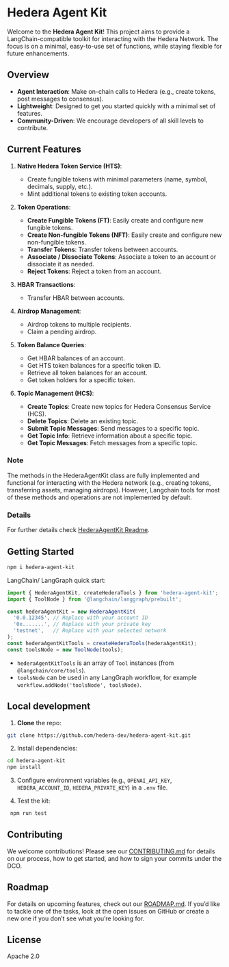 # Hedera Agent Kit

Welcome to the **Hedera Agent Kit**! This project aims to provide a LangChain-compatible toolkit for interacting with the Hedera Network. The focus is on a minimal, easy-to-use set of functions, while staying flexible for future enhancements.

## Overview

- **Agent Interaction**: Make on-chain calls to Hedera (e.g., create tokens, post messages to consensus).
- **Lightweight**: Designed to get you started quickly with a minimal set of features.
- **Community-Driven**: We encourage developers of all skill levels to contribute.

## Current Features

1. **Native Hedera Token Service (HTS)**:
    - Create fungible tokens with minimal parameters (name, symbol, decimals, supply, etc.).
    - Mint additional tokens to existing token accounts.

2. **Token Operations**:
    - **Create Fungible Tokens (FT)**: Easily create and configure new fungible tokens.
    - **Create Non-fungible Tokens (NFT)**: Easily create and configure new non-fungible tokens.
    - **Transfer Tokens**: Transfer tokens between accounts.
    - **Associate / Dissociate Tokens**: Associate a token to an account or dissociate it as needed.
    - **Reject Tokens**: Reject a token from an account.

3. **HBAR Transactions**:
    - Transfer HBAR between accounts.

4. **Airdrop Management**:
    - Airdrop tokens to multiple recipients.
    - Claim a pending airdrop.

5. **Token Balance Queries**:
    - Get HBAR balances of an account.
    - Get HTS token balances for a specific token ID.
    - Retrieve all token balances for an account.
    - Get token holders for a specific token.

6. **Topic Management (HCS)**:
    - **Create Topics**: Create new topics for Hedera Consensus Service (HCS).
    - **Delete Topics**: Delete an existing topic.
    - **Submit Topic Messages**: Send messages to a specific topic.
    - **Get Topic Info**: Retrieve information about a specific topic.
    - **Get Topic Messages**: Fetch messages from a specific topic.

### Note
The methods in the HederaAgentKit class are fully implemented and functional for interacting with the Hedera network (e.g., creating tokens, transferring assets, managing airdrops). However, Langchain tools for most of these methods and operations are not implemented by default.

### Details
For further details check [HederaAgentKit Readme](./src/agent/README.md).

## Getting Started

```bash
npm i hedera-agent-kit
```

LangChain/ LangGraph quick start:

```js
import { HederaAgentKit, createHederaTools } from 'hedera-agent-kit';
import { ToolNode } from '@langchain/langgraph/prebuilt';

const hederaAgentKit = new HederaAgentKit(
  '0.0.12345', // Replace with your account ID
  '0x.......', // Replace with your private key
  'testnet',   // Replace with your selected network
);
const hederaAgentKitTools = createHederaTools(hederaAgentKit);
const toolsNode = new ToolNode(tools);

```
- `hederaAgentKitTools` is an array of `Tool` instances
  (from `@langchain/core/tools`).
- `toolsNode` can be used in any LangGraph workflow,
  for example `workflow.addNode('toolsNode', toolsNode)`.

## Local development

1. **Clone** the repo:

```bash
git clone https://github.com/hedera-dev/hedera-agent-kit.git
```

2. Install dependencies:

```bash
cd hedera-agent-kit
npm install
```

3. Configure environment variables (e.g., `OPENAI_API_KEY`, `HEDERA_ACCOUNT_ID`, `HEDERA_PRIVATE_KEY`) in a `.env` file.

4. Test the kit:

```bash
 npm run test
```

## Contributing

We welcome contributions! Please see our [CONTRIBUTING.md](https://github.com/hedera-dev/hedera-agent-kit/blob/main/CONTRIBUTING.md) for details on our process, how to get started, and how to sign your commits under the DCO.

## Roadmap

For details on upcoming features, check out our [ROADMAP.md](https://github.com/hedera-dev/hedera-agent-kit/blob/main/ROADMAP.md). If you’d like to tackle one of the tasks, look at the open issues on GitHub or create a new one if you don’t see what you’re looking for.

## License

Apache 2.0
